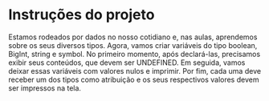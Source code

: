 # Instruções do projeto

Estamos rodeados por dados no nosso cotidiano e, nas aulas, aprendemos sobre os seus diversos tipos. Agora, vamos criar variáveis do tipo boolean, BigInt, string e symbol. No primeiro momento, após declará-las, precisamos exibir seus conteúdos, que devem ser UNDEFINED. Em seguida, vamos deixar essas variáveis com valores nulos e imprimir. Por fim, cada uma deve receber um dos tipos como atribuição e os seus respectivos valores devem ser impressos na tela.
